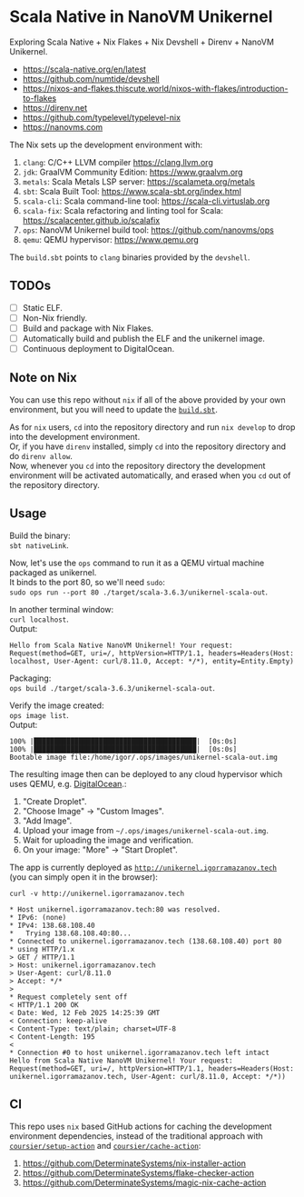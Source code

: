 # Scala Native in NanoVM Unikernel
Exploring Scala Native + Nix Flakes + Nix Devshell + Direnv + NanoVM Unikernel.

* https://scala-native.org/en/latest
* https://github.com/numtide/devshell
* https://nixos-and-flakes.thiscute.world/nixos-with-flakes/introduction-to-flakes
* https://direnv.net
* https://github.com/typelevel/typelevel-nix
* https://nanovms.com

The Nix sets up the development environment with:
1. `clang`: C/C++ LLVM compiler https://clang.llvm.org
1. `jdk`: GraalVM Community Edition: https://www.graalvm.org
1. `metals`: Scala Metals LSP server: https://scalameta.org/metals
1. `sbt`: Scala Built Tool: https://www.scala-sbt.org/index.html
1. `scala-cli`: Scala command-line tool: https://scala-cli.virtuslab.org
1. `scala-fix`: Scala refactoring and linting tool for Scala: https://scalacenter.github.io/scalafix
1. `ops`: NanoVM Unikernel build tool: https://github.com/nanovms/ops
1. `qemu`: QEMU hypervisor: https://www.qemu.org

The `build.sbt` points to `clang` binaries provided by the `devshell`.


## TODOs
- [ ] Static ELF.
- [ ] Non-Nix friendly.
- [ ] Build and package with Nix Flakes.
- [ ] Automatically build and publish the ELF and the unikernel image.
- [ ] Continuous deployment to DigitalOcean.

## Note on Nix
You can use this repo without `nix` if all of the above provided by your own environment, but you will need to update the [`build.sbt`](./build.sbt).

As for `nix` users, `cd` into the repository directory and run `nix develop` to drop into the development environment.\
Or, if you have `direnv` installed, simply `cd` into the repository directory and do `direnv allow`.\
Now, whenever you `cd` into the repository directory the development environment will be activated automatically,
and erased when you `cd` out of the repository directory.

## Usage

Build the binary:\
`sbt nativeLink`.

Now, let's use the `ops` command to run it as a QEMU virtual machine packaged as unikernel.\
It binds to the port 80, so we'll need `sudo`:\
`sudo ops run --port 80 ./target/scala-3.6.3/unikernel-scala-out`.


In another terminal window:\
`curl localhost`.\
Output:
```
Hello from Scala Native NanoVM Unikernel! Your request: Request(method=GET, uri=/, httpVersion=HTTP/1.1, headers=Headers(Host: localhost, User-Agent: curl/8.11.0, Accept: */*), entity=Entity.Empty)
```

Packaging:\
`ops build ./target/scala-3.6.3/unikernel-scala-out`.

Verify the image created:\
`ops image list`.\
Output:
```
100% |████████████████████████████████████████|  [0s:0s]
100% |████████████████████████████████████████|  [0s:0s]
Bootable image file:/home/igor/.ops/images/unikernel-scala-out.img
```

The resulting image then can be deployed to any cloud hypervisor which uses QEMU, e.g. [DigitalOcean](https://digitalocean.com).:
1. "Create Droplet".
2. "Choose Image" -> "Custom Images".
3. "Add Image".
4. Upload your image from `~/.ops/images/unikernel-scala-out.img`.
5. Wait for uploading the image and verification.
6. On your image: "More" -> "Start Droplet".

The app is currently deployed as [`http://unikernel.igorramazanov.tech`](http://unikernel.igorramazanov.tech) (you can simply open it in the browser):
```
curl -v http://unikernel.igorramazanov.tech

* Host unikernel.igorramazanov.tech:80 was resolved.
* IPv6: (none)
* IPv4: 138.68.108.40
*   Trying 138.68.108.40:80...
* Connected to unikernel.igorramazanov.tech (138.68.108.40) port 80
* using HTTP/1.x
> GET / HTTP/1.1
> Host: unikernel.igorramazanov.tech
> User-Agent: curl/8.11.0
> Accept: */*
>
* Request completely sent off
< HTTP/1.1 200 OK
< Date: Wed, 12 Feb 2025 14:25:39 GMT
< Connection: keep-alive
< Content-Type: text/plain; charset=UTF-8
< Content-Length: 195
<
* Connection #0 to host unikernel.igorramazanov.tech left intact
Hello from Scala Native NanoVM Unikernel! Your request: Request(method=GET, uri=/, httpVersion=HTTP/1.1, headers=Headers(Host: unikernel.igorramazanov.tech, User-Agent: curl/8.11.0, Accept: */*))
```


## CI
This repo uses `nix` based GitHub actions for caching the development environment dependencies,
instead of the traditional approach with [`coursier/setup-action`](https://github.com/coursier/setup-action) and [`coursier/cache-action`](https://github.com/coursier/cache-action):
1. https://github.com/DeterminateSystems/nix-installer-action
1. https://github.com/DeterminateSystems/flake-checker-action
1. https://github.com/DeterminateSystems/magic-nix-cache-action

